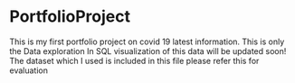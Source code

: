 # PortfolioProject
This is my first portfolio project on covid 19 latest information.
This is only the Data exploration In SQL visualization of this data will be updated soon!
The dataset which I used is included in this file please refer this for evaluation

